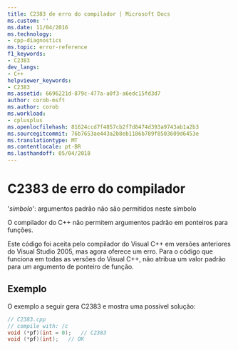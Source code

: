 ```yaml
---
title: C2383 de erro do compilador | Microsoft Docs
ms.custom: ''
ms.date: 11/04/2016
ms.technology:
- cpp-diagnostics
ms.topic: error-reference
f1_keywords:
- C2383
dev_langs:
- C++
helpviewer_keywords:
- C2383
ms.assetid: 6696221d-879c-477a-a0f3-a6edc15fd3d7
author: corob-msft
ms.author: corob
ms.workload:
- cplusplus
ms.openlocfilehash: 81624ccd7f4857cb2f7d8474d393a9743ab1a2b3
ms.sourcegitcommit: 76b7653ae443a2b8eb1186b789f8503609d6453e
ms.translationtype: MT
ms.contentlocale: pt-BR
ms.lasthandoff: 05/04/2018
---
```

# <a name="compiler-error-c2383"></a>C2383 de erro do compilador
'*símbolo*': argumentos padrão não são permitidos neste símbolo  
  
 O compilador do C++ não permitem argumentos padrão em ponteiros para funções.  
  
 Este código foi aceita pelo compilador do Visual C++ em versões anteriores do Visual Studio 2005, mas agora oferece um erro. Para o código que funciona em todas as versões do Visual C++, não atribua um valor padrão para um argumento de ponteiro de função.  
  
## <a name="example"></a>Exemplo  
 O exemplo a seguir gera C2383 e mostra uma possível solução:  
  
```cpp  
// C2383.cpp  
// compile with: /c   
void (*pf)(int = 0);   // C2383  
void (*pf)(int);   // OK  
```